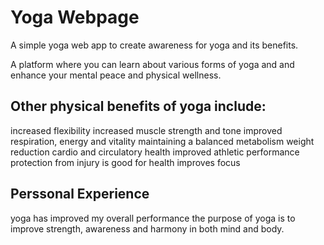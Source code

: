# Yoga Webpage

A simple yoga web app to create awareness for yoga and its benefits.

A platform where you can learn about various forms of yoga and and enhance your mental peace and physical wellness.

## Other physical benefits of yoga include:

increased flexibility
increased muscle strength and tone
improved respiration, energy and vitality
maintaining a balanced metabolism
weight reduction
cardio and circulatory health
improved athletic performance
protection from injury
is good for health
improves focus

## Perssonal Experience

yoga has improved my overall performance
the purpose of yoga is to improve strength, awareness and harmony in both mind and body.

